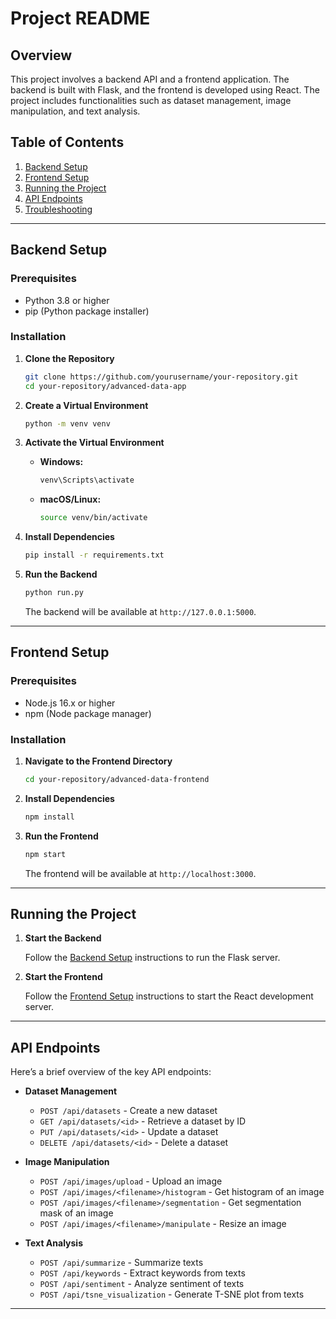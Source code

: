 # Project README

## Overview

This project involves a backend API and a frontend application. The backend is built with Flask, and the frontend is developed using React. The project includes functionalities such as dataset management, image manipulation, and text analysis.

## Table of Contents

1. [Backend Setup](#backend-setup)
2. [Frontend Setup](#frontend-setup)
3. [Running the Project](#running-the-project)
4. [API Endpoints](#api-endpoints)
5. [Troubleshooting](#troubleshooting)

---

## Backend Setup

### Prerequisites

- Python 3.8 or higher
- pip (Python package installer)

### Installation

1. **Clone the Repository**

    ```bash
    git clone https://github.com/yourusername/your-repository.git
    cd your-repository/advanced-data-app
    ```

2. **Create a Virtual Environment**

    ```bash
    python -m venv venv
    ```

3. **Activate the Virtual Environment**

    - **Windows:**

      ```bash
      venv\Scripts\activate
      ```

    - **macOS/Linux:**

      ```bash
      source venv/bin/activate
      ```

4. **Install Dependencies**

    ```bash
    pip install -r requirements.txt
    ```

5. **Run the Backend**

    ```bash
    python run.py
    ```

    The backend will be available at `http://127.0.0.1:5000`.

---

## Frontend Setup

### Prerequisites

- Node.js 16.x or higher
- npm (Node package manager)

### Installation

1. **Navigate to the Frontend Directory**

    ```bash
    cd your-repository/advanced-data-frontend
    ```

2. **Install Dependencies**

    ```bash
    npm install
    ```

3. **Run the Frontend**

    ```bash
    npm start
    ```

    The frontend will be available at `http://localhost:3000`.

---

## Running the Project

1. **Start the Backend**

    Follow the [Backend Setup](#backend-setup) instructions to run the Flask server.

2. **Start the Frontend**

    Follow the [Frontend Setup](#frontend-setup) instructions to start the React development server.

---

## API Endpoints

Here’s a brief overview of the key API endpoints:

- **Dataset Management**
  - `POST /api/datasets` - Create a new dataset
  - `GET /api/datasets/<id>` - Retrieve a dataset by ID
  - `PUT /api/datasets/<id>` - Update a dataset
  - `DELETE /api/datasets/<id>` - Delete a dataset

- **Image Manipulation**
  - `POST /api/images/upload` - Upload an image
  - `POST /api/images/<filename>/histogram` - Get histogram of an image
  - `POST /api/images/<filename>/segmentation` - Get segmentation mask of an image
  - `POST /api/images/<filename>/manipulate` - Resize an image

- **Text Analysis**
  - `POST /api/summarize` - Summarize texts
  - `POST /api/keywords` - Extract keywords from texts
  - `POST /api/sentiment` - Analyze sentiment of texts
  - `POST /api/tsne_visualization` - Generate T-SNE plot from texts

---
